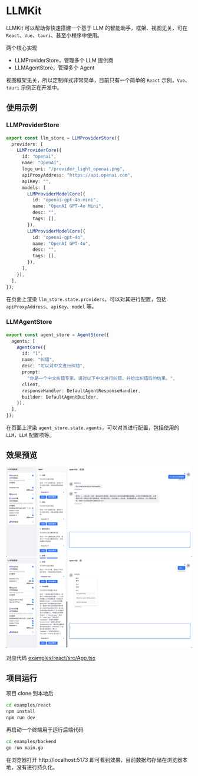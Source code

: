 # LLMKit

LLMKit 可以帮助你快速搭建一个基于 LLM 的智能助手，框架、视图无关，可在 `React`、`Vue`、`tauri`、甚至小程序中使用。

两个核心实现

- LLMProviderStore，管理多个 LLM 提供商
- LLMAgentStore，管理多个 Agent

视图框架无关，所以定制样式非常简单，目前只有一个简单的 `React` 示例，`Vue`、`tauri` 示例正在开发中。

## 使用示例

### LLMProviderStore

```ts
export const llm_store = LLMProviderStore({
  providers: [
    LLMProviderCore({
      id: "openai",
      name: "OpenAI",
      logo_uri: "/provider_light_openai.png",
      apiProxyAddress: "https://api.openai.com",
      apiKey: "",
      models: [
        LLMProviderModelCore({
          id: "openai-gpt-4o-mini",
          name: "OpenAI GPT-4o Mini",
          desc: "",
          tags: [],
        }),
        LLMProviderModelCore({
          id: "openai-gpt-4o",
          name: "OpenAI GPT-4o",
          desc: "",
          tags: [],
        }),
      ],
    }),
  ],
});
```

在页面上渲染 `llm_store.state.providers`，可以对其进行配置，包括 `apiProxyAddress`、`apiKey`、`model` 等。

### LLMAgentStore

```ts
export const agent_store = AgentStore({
  agents: [
    AgentCore({
      id: "1",
      name: "纠错",
      desc: "可以对中文进行纠错",
      prompt:
        "你是一个中文纠错专家，请对以下中文进行纠错，并给出纠错后的结果。",
      client,
      responseHandler: DefaultAgentResponseHandler,
      builder: DefaultAgentBuilder,
    }),
  ],
});
```

在页面上渲染 `agent_store.state.agents`，可以对其进行配置，包括使用的 `LLM`，`LLM` 配置项等。

## 效果预览

![](./docs/llmkit_screenshot1.png)
![](./docs/llmkit_screenshot2.png)

对应代码 [examples/react/src/App.tsx](https://github.com/ltaoo/LLMKit/blob/master/examples/react/src/App.tsx)

## 项目运行

项目 clone 到本地后

```bash
cd examples/react
npm install
npm run dev
```

再启动一个终端用于运行后端代码

```bash
cd examples/backend
go run main.go
```

在浏览器打开 http://localhost:5173 即可看到效果，目前数据均存储在浏览器本地，没有进行持久化。
